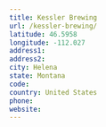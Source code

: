 ```yaml
---
title: Kessler Brewing
url: /kessler-brewing/
latitude: 46.5958
longitude: -112.027
address1: 
address2: 
city: Helena
state: Montana
code: 
country: United States
phone: 
website: 
---
```


